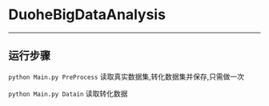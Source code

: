 # DuoheBigDataAnalysis

---

## 运行步骤

`python Main.py PreProcess` 读取真实数据集,转化数据集并保存,只需做一次

`python Main.py Datain` 读取转化数据
